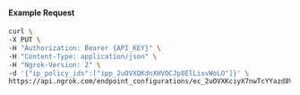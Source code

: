 <!-- Code generated for API Clients. DO NOT EDIT. -->

#### Example Request

```bash
curl \
-X PUT \
-H "Authorization: Bearer {API_KEY}" \
-H "Content-Type: application/json" \
-H "Ngrok-Version: 2" \
-d '{"ip_policy_ids":["ipp_2uOVXQKdnXHVOCJp8ElLisvWoLO"]}' \
https://api.ngrok.com/endpoint_configurations/ec_2uOVXKciyX7nwTcYYazd8Vv99wi/ip_policy
```

